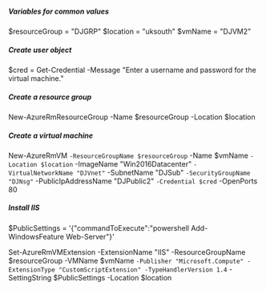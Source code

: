 ##### Variables for common values
$resourceGroup = "DJGRP"
$location = "uksouth"
$vmName = "DJVM2"

##### Create user object
$cred = Get-Credential -Message "Enter a username and password for the virtual machine."

##### Create a resource group
New-AzureRmResourceGroup -Name $resourceGroup -Location $location

##### Create a virtual machine
New-AzureRmVM `
  -ResourceGroupName $resourceGroup `
  -Name $vmName `
  -Location $location `
  -ImageName "Win2016Datacenter" `
  -VirtualNetworkName "DJVnet" `
  -SubnetName "DJSub" `
  -SecurityGroupName "DJNsg" `
  -PublicIpAddressName "DJPublic2" `
  -Credential $cred `
  -OpenPorts 80

##### Install IIS
$PublicSettings = '{"commandToExecute":"powershell Add-WindowsFeature Web-Server"}'

Set-AzureRmVMExtension -ExtensionName "IIS" -ResourceGroupName $resourceGroup -VMName $vmName `
  -Publisher "Microsoft.Compute" -ExtensionType "CustomScriptExtension" -TypeHandlerVersion 1.4 `
  -SettingString $PublicSettings -Location $location